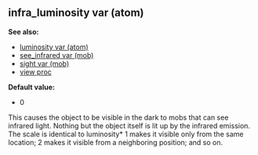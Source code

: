 ## infra_luminosity var (atom)
**See also:**
*   [luminosity var (atom)](/atom/var/luminosity)
*   [see_infrared var (mob)](/mob/var/see_infrared)
*   [sight var (mob)](/mob/var/sight)
*   [view proc](/proc/view)
<!-- -->
**Default value:**
*   0


This causes the object to be visible in the dark to mobs that
can see infrared light. Nothing but the object itself is lit up by the
infrared emission. The scale is identical to luminosity* 1 makes it
visible only from the same location; 2 makes it visible from a
neighboring position; and so on.